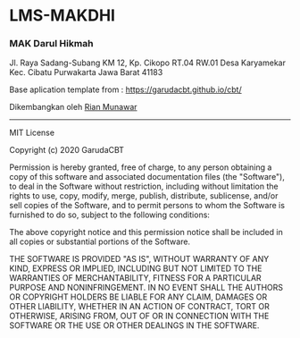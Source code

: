 # LMS-MAKDHI

### MAK Darul Hikmah

Jl. Raya Sadang-Subang KM 12, Kp. Cikopo RT.04 RW.01 Desa Karyamekar Kec. Cibatu Purwakarta Jawa Barat 41183

Base aplication template from :
https://garudacbt.github.io/cbt/

Dikembangkan oleh <a href="https://github.com/rianmunawar">Rian Munawar</a>

---

MIT License

Copyright (c) 2020 GarudaCBT

Permission is hereby granted, free of charge, to any person obtaining a copy
of this software and associated documentation files (the "Software"), to deal
in the Software without restriction, including without limitation the rights
to use, copy, modify, merge, publish, distribute, sublicense, and/or sell
copies of the Software, and to permit persons to whom the Software is
furnished to do so, subject to the following conditions:

The above copyright notice and this permission notice shall be included in all
copies or substantial portions of the Software.

THE SOFTWARE IS PROVIDED "AS IS", WITHOUT WARRANTY OF ANY KIND, EXPRESS OR
IMPLIED, INCLUDING BUT NOT LIMITED TO THE WARRANTIES OF MERCHANTABILITY,
FITNESS FOR A PARTICULAR PURPOSE AND NONINFRINGEMENT. IN NO EVENT SHALL THE
AUTHORS OR COPYRIGHT HOLDERS BE LIABLE FOR ANY CLAIM, DAMAGES OR OTHER
LIABILITY, WHETHER IN AN ACTION OF CONTRACT, TORT OR OTHERWISE, ARISING FROM,
OUT OF OR IN CONNECTION WITH THE SOFTWARE OR THE USE OR OTHER DEALINGS IN THE
SOFTWARE.
